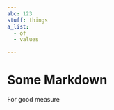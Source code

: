 ```yaml
---
abc: 123
stuff: things
a_list:
  - of
  - values

---
```
















# Some Markdown

For good measure














